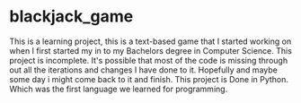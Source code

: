 # blackjack_game

This is a learning project, this is a text-based game that I started working on when I first started my in to my Bachelors degree in Computer Science. This project is incomplete. It's possible that most of the code is missing through out all the iterations and changes I have done to it. Hopefully and maybe some day i might come back to it and finish. This project is Done in Python. Which was the first language we learned for programming. 
